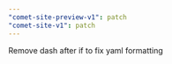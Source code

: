 ```yaml
---
"comet-site-preview-v1": patch
"comet-site-v1": patch
---
```


Remove dash after if to fix yaml formatting
